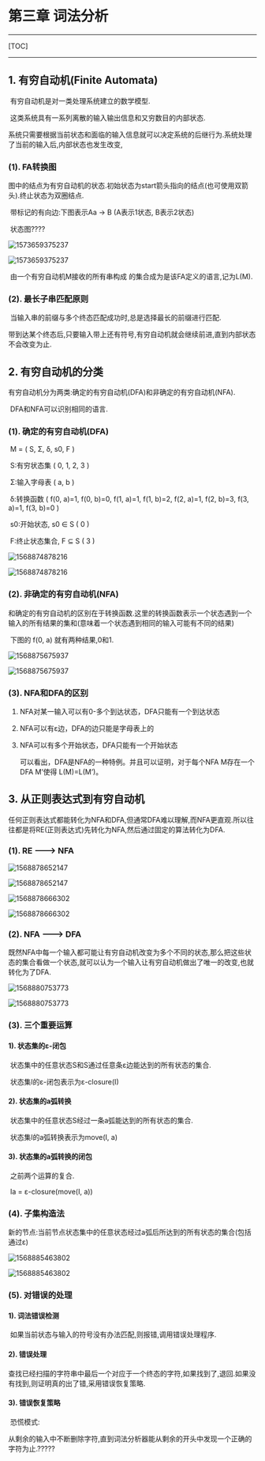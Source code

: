 # 第三章 词法分析

------

[TOC]

------

## 1. 有穷自动机(Finite Automata)

​		有穷自动机是对一类处理系统建立的数学模型.

​		这类系统具有一系列离散的输入输出信息和又穷数目的内部状态.

​		系统只需要根据当前状态和面临的输入信息就可以决定系统的后继行为.系统处理了当前的输入后,内部状态也发生改变,

### (1). FA转换图

​		图中的结点为有穷自动机的状态.初始状态为start箭头指向的结点(也可使用双箭头).终止状态为双圈结点.

​		带标记的有向边:下图表示Aa -> B (A表示1状态, B表示2状态)

​		状态图????

![1573659375237](/home/benjamin/.config/Typora/typora-user-images/1573659375237.png)

![1573659375237](http://benjaminlee.cn:8989/hello/images/1573659375237.png)

​		由一个有穷自动机M接收的所有串构成 的集合成为是该FA定义的语言,记为L(M).

### (2). 最长子串匹配原则

​		当输入串的前缀与多个终态匹配成功时,总是选择最长的前缀进行匹配.

​		带到达某个终态后,只要输入带上还有符号,有穷自动机就会继续前进,直到内部状态不会改变为止.

## 2. 有穷自动机的分类

​		有穷自动机分为两类:确定的有穷自动机(DFA)和非确定的有穷自动机(NFA).

​		DFA和NFA可以识别相同的语言.

### (1). 确定的有穷自动机(DFA)

​		M = ( S, Σ, δ, s0, F )

​		S:有穷状态集  ( 0, 1, 2, 3 )

​		Σ:输入字母表  ( a, b )

​		δ:转换函数 ( f(0, a)=1, f(0, b)=0, f(1, a)=1, f(1, b)=2, f(2, a)=1, f(2, b)=3, f(3, a)=1, f(3, b)=0 )

​		s0:开始状态, s0 ∈ S ( 0 )

​		F:终止状态集合, F ⊆ S ( 3 )

![1568874878216](/home/benjamin/.config/Typora/typora-user-images/1568874878216.png)

![1568874878216](http://benjaminlee.cn:8989/hello/images/1568874878216.png)

### (2). 非确定的有穷自动机(NFA)

​		和确定的有穷自动机的区别在于转换函数.这里的转换函数表示一个状态遇到一个输入的所有结果的集和(意味着一个状态遇到相同的输入可能有不同的结果)

​		下图的 f(0, a) 就有两种结果,0和1.

![1568875675937](/home/benjamin/.config/Typora/typora-user-images/1568875675937.png)

![1568875675937](http://benjaminlee.cn:8989/hello/images/1568875675937.png)

### (3). NFA和DFA的区别

1.  NFA对某一输入可以有0-多个到达状态，DFA只能有一个到达状态

1.  NFA可以有ε边，DFA的边只能是字母表上的

1.  NFA可以有多个开始状态，DFA只能有一个开始状态

    可以看出，DFA是NFA的一种特例。并且可以证明，对于每个NFA M存在一个DFA M’使得 L(M)=L(M’)。	

## 3. 从正则表达式到有穷自动机

​		任何正则表达式都能转化为NFA和DFA,但通常DFA难以理解,而NFA更直观.所以往往都是将RE(正则表达式)先转化为NFA,然后通过固定的算法转化为DFA.

### (1). RE ---> NFA

![1568878652147](/home/benjamin/.config/Typora/typora-user-images/1568878652147.png)

![1568878652147](http://benjaminlee.cn:8989/hello/images/1568878652147.png)

![1568878666302](/home/benjamin/.config/Typora/typora-user-images/1568878666302.png)

![1568878666302](http://benjaminlee.cn:8989/hello/images/1568878666302.png)

### (2). NFA ---> DFA

​		既然NFA中每一个输入都可能让有穷自动机改变为多个不同的状态,那么把这些状态的集合看做一个状态,就可以认为一个输入让有穷自动机做出了唯一的改变,也就转化为了DFA.

![1568880753773](/home/benjamin/.config/Typora/typora-user-images/1568880753773.png)

![1568880753773](http://benjaminlee.cn:8989/hello/images/1568880753773.png)

### (3). 三个重要运算

#### 1). 状态集的ε-闭包

​		状态集中的任意状态S和S通过任意条ε边能达到的所有状态的集合.

​		状态集I的ε-闭包表示为ε-closure(I)

#### 2). 状态集的a弧转换

​		状态集中的任意状态S经过一条a弧能达到的所有状态的集合.

​		状态集I的a弧转换表示为move(I, a)

#### 3). 状态集的a弧转换的闭包

​		之前两个运算的复合.

​		Ia = ε-closure(move(I, a))

### (4). 子集构造法

​		新的节点:当前节点状态集中的任意状态经过a弧后所达到的所有状态的集合(包括通过ε)

![1568885463802](/home/benjamin/.config/Typora/typora-user-images/1568885463802.png)

![1568885463802](http://benjaminlee.cn:8989/hello/images/1568885463802.png)

### (5). 对错误的处理

#### 1). 词法错误检测

​		如果当前状态与输入的符号没有办法匹配,则报错,调用错误处理程序.

####  2). 错误处理

​		查找已经扫描的字符串中最后一个对应于一个终态的字符,如果找到了,退回.如果没有找到,则证明真的出了错,采用错误恢复策略.

#### 3). 错误恢复策略

​		恐慌模式:

​		从剩余的输入中不断删除字符,直到词法分析器能从剩余的开头中发现一个正确的字符为止.?????